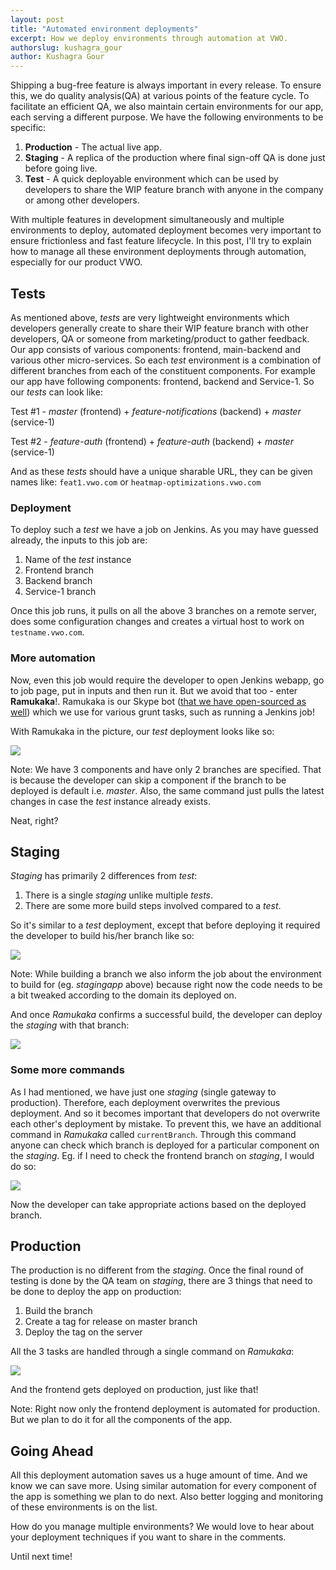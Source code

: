 ```yaml
---
layout: post
title: "Automated environment deployments"
excerpt: How we deploy environments through automation at VWO.
authorslug: kushagra_gour
author: Kushagra Gour
---
```


Shipping a bug-free feature is always important in every release. To ensure this, we do quality analysis(QA) at various points of the feature cycle. To facilitate an efficient QA, we also maintain certain environments for our app, each serving a different purpose. We have the following environments to be specific:

1. **Production** - The actual live app.
2. **Staging** - A replica of the production where final sign-off QA is done just before going live.
3. **Test** - A quick deployable environment which can be used by developers to share the WIP feature branch with anyone in the company or among other developers.

With multiple features in development simultaneously and multiple environments to deploy, automated deployment becomes very important to ensure frictionless and fast feature lifecycle. In this post, I'll try to explain how to manage all these environment deployments through automation, especially for our product VWO.

## Tests

As mentioned above, *tests* are very lightweight environments which developers generally create to share their WIP feature branch with other developers, QA or someone from marketing/product to gather feedback. Our app consists of various components: frontend, main-backend and various other micro-services. So each *test* environment is a combination of different branches from each of the constituent components. For example our app have following components: frontend, backend and Service-1. So our *tests* can look like:

Test #1 - *master* (frontend) + *feature-notifications* (backend) + *master* (service-1)

Test #2 - *feature-auth* (frontend) + *feature-auth* (backend) + *master* (service-1)

And as these *tests* should have a unique sharable URL, they can be given names like: `feat1.vwo.com` or `heatmap-optimizations.vwo.com`

### Deployment

To deploy such a *test* we have a job on Jenkins. As you may have guessed already, the inputs to this job are:
1. Name of the *test* instance
2. Frontend branch
3. Backend branch
4. Service-1 branch

Once this job runs, it pulls on all the above 3 branches on a remote server, does some configuration changes and creates a virtual host to work on `testname.vwo.com`.

### More automation

Now, even this job would require the developer to open Jenkins webapp, go to job page, put in inputs and then run it. But we avoid that too - enter **Ramukaka**!. Ramukaka is our Skype bot ([that we have open-sourced as well](https://github.com/wingify/heybot)) which we use for various grunt tasks, such as running a Jenkins job!

With Ramukaka in the picture, our *test* deployment looks like so:

![](https://www.dropbox.com/s/rbr1vpr7ambnpy0/Screenshot%202017-08-28%2010.45.14.png)

Note: We have 3 components and have only 2 branches are specified. That is because the developer can skip a component if the branch to be deployed is default i.e. *master*. Also, the same command just pulls the latest changes in case the *test* instance already exists.

Neat, right?

## Staging

*Staging* has primarily 2 differences from *test*:
1. There is a single *staging* unlike multiple *tests*.
2. There are some more build steps involved compared to a *test*.

So it's similar to a *test* deployment, except that before deploying it required the developer to build his/her branch like so:

![](https://www.dropbox.com/s/4x3g4gapyz61chw/Screenshot%202017-08-28%2010.53.33.png?dl=0)

Note: While building a branch we also inform the job about the environment to build for (eg. *stagingapp* above) because right now the code needs to be a bit tweaked according to the domain its deployed on.

And once *Ramukaka* confirms a successful build, the developer can deploy the *staging* with that branch:

![](https://www.dropbox.com/s/06gfn1iyd5523av/Screenshot%202017-08-28%2010.54.50.png?dl=0)

### Some more commands

As I had mentioned, we have just one *staging* (single gateway to production). Therefore, each deployment overwrites the previous deployment. And so it becomes important that developers do not overwrite each other's deployment by mistake. To prevent this, we have an additional command in *Ramukaka* called `currentBranch`. Through this command anyone can check which branch is deployed for a particular component on the *staging*. Eg. if I need to check the frontend branch on *staging*, I would do so:

![](https://www.dropbox.com/s/ekfge22ie0pvqtv/Screenshot%202017-08-28%2011.01.29.png?dl=0)

Now the developer can take appropriate actions based on the deployed branch.

## Production

The production is no different from the *staging*. Once the final round of testing is done by the QA team on *staging*, there are 3 things that need to be done to deploy the app on production:

1. Build the branch
2. Create a tag for release on master branch
3. Deploy the tag on the server

All the 3 tasks are handled through a single command on *Ramukaka*:

![](https://www.dropbox.com/s/mduhqnwikd9fmn8/Screenshot%202017-08-28%2011.08.34.png?dl=0)

And the frontend gets deployed on production, just like that!

Note: Right now only the frontend deployment is automated for production. But we plan to do it for all the components of the app.

## Going Ahead

All this deployment automation saves us a huge amount of time. And we know we can save more. Using similar automation for every component of the app is something we plan to do next. Also better logging and monitoring of these environments is on the list.

How do you manage multiple environments? We would love to hear about your deployment techniques if you want to share in the comments.

Until next time!